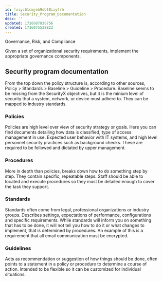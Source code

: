```yaml
---
id: fxiyc61cmjeb9sbt0iiyfrh
title: Security_Program_Documentation
desc: ''
updated: 1716087838756
created: 1716075538823
---
```

Governance, Risk, and Compliance

Given a set of organizational security requirements, implement the
appropriate governance components.

## Security program documentation

From the top down the policy structure is, according to other sources, Policy > Standards > Baseline > Guideline > Procedure. Baseline seems to be missing from the SecurityX objectives, but it is the minium level of security that a system, network, or device must adhere to. They can be mapped to industry standards.

### Policies

Policies are high level over view of security strategy or goals. Here you can find documents detailing how data is classified, type of access management in use. Expected user behavior with IT systems, and high level personnel security practices such as background checks. These are required to be followed and dictated by upper management.

### Procedures

More in depth than policies, breaks down how to do something step by step. They contain specific, repeatable steps. Staff should be able to located and execute procedures so they must be detailed enough to cover the task they support.

### Standards

Standards often come from legal, professional organizations or industry groups. Describes settings, expectations of performance, configurations and specific requirements. While standards will inform you on something that has to be done, it will not tell you how to do it or what changes to implement, that is determined by procedures. An example of this is a requirement that all email communication must be encrypted.

### Guidelines

Acts as recommendation or suggestion of how things should be done, often points to a statement in a policy or procedure to determine a course of action. Intended to be flexible so it can be customized for individual situations.
